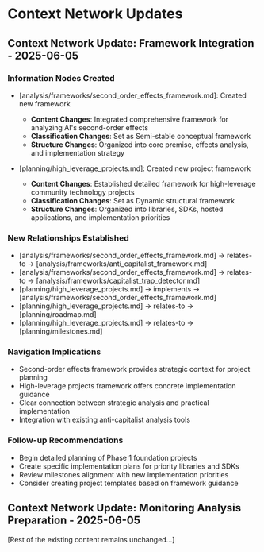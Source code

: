 # Context Network Updates

## Context Network Update: Framework Integration - 2025-06-05

### Information Nodes Created
- [analysis/frameworks/second_order_effects_framework.md]: Created new framework
  - **Content Changes**: Integrated comprehensive framework for analyzing AI's second-order effects
  - **Classification Changes**: Set as Semi-stable conceptual framework
  - **Structure Changes**: Organized into core premise, effects analysis, and implementation strategy

- [planning/high_leverage_projects.md]: Created new project framework
  - **Content Changes**: Established detailed framework for high-leverage community technology projects
  - **Classification Changes**: Set as Dynamic structural framework
  - **Structure Changes**: Organized into libraries, SDKs, hosted applications, and implementation priorities

### New Relationships Established
- [analysis/frameworks/second_order_effects_framework.md] → relates-to → [analysis/frameworks/anti_capitalist_framework.md]
- [analysis/frameworks/second_order_effects_framework.md] → relates-to → [analysis/frameworks/capitalist_trap_detector.md]
- [planning/high_leverage_projects.md] → implements → [analysis/frameworks/second_order_effects_framework.md]
- [planning/high_leverage_projects.md] → relates-to → [planning/roadmap.md]
- [planning/high_leverage_projects.md] → relates-to → [planning/milestones.md]

### Navigation Implications
- Second-order effects framework provides strategic context for project planning
- High-leverage projects framework offers concrete implementation guidance
- Clear connection between strategic analysis and practical implementation
- Integration with existing anti-capitalist analysis tools

### Follow-up Recommendations
- Begin detailed planning of Phase 1 foundation projects
- Create specific implementation plans for priority libraries and SDKs
- Review milestones alignment with new implementation priorities
- Consider creating project templates based on framework guidance

## Context Network Update: Monitoring Analysis Preparation - 2025-06-05

[Rest of the existing content remains unchanged...]
